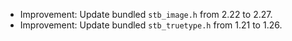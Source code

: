 - Improvement: Update bundled `stb_image.h` from 2.22 to 2.27.
- Improvement: Update bundled `stb_truetype.h` from 1.21 to 1.26.
